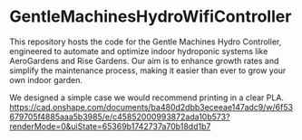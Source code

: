 # GentleMachinesHydroWifiController
This repository hosts the code for the Gentle Machines Hydro Controller, engineered to automate and optimize indoor hydroponic systems like AeroGardens and Rise Gardens. Our aim is to enhance growth rates and simplify the maintenance process, making it easier than ever to grow your own indoor garden.

We designed a simple case we would recommend printing in a clear PLA.
https://cad.onshape.com/documents/ba480d2dbb3eceeae147adc9/w/6f53679705f4885aaa5b3985/e/c45852000993872ada10b573?renderMode=0&uiState=65369b1742737a70b18dd1b7
